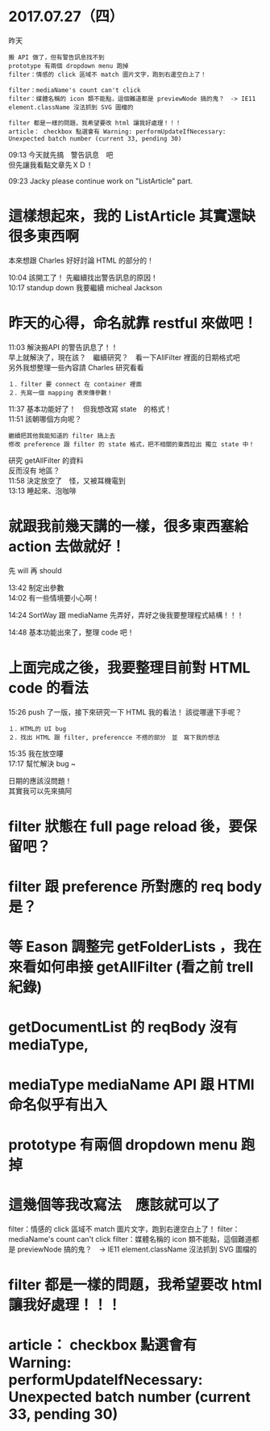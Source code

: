 # 2017.07.27（四）


昨天
```
搬 API 做了，但有警告訊息找不到
prototype 有兩個 dropdown menu 跑掉
filter：情感的 click 區域不 match 圖片文字，跑到右邊空白上了！

filter：mediaName's count can't click 
filter：媒體名稱的 icon 類不能點，這個難道都是 previewNode 搞的鬼？　-> IE11 element.className 沒法抓到 SVG 圖檔的

filter 都是一樣的問題，我希望要改 html 讓我好處理！！！
article： checkbox 點選會有 Warning: performUpdateIfNecessary: Unexpected batch number (current 33, pending 30)
```

09:13 今天就先搞　警告訊息　吧  
但先讓我看點文章先ＸＤ！  

09:23 Jacky please continue work on "ListArticle" part.  

# 這樣想起來，我的 ListArticle 其實還缺很多東西啊  

本來想跟 Charles 好好討論 HTML 的部分的！  

10:04 該開工了！ 先繼續找出警告訊息的原因！  
10:17 standup down 我要繼續 micheal Jackson  


# 昨天的心得，命名就靠 restful 來做吧！  

11:03 解決搬API 的警告訊息了！！  
      早上就解決了，現在該？　繼續研究？　看一下AllFilter 裡面的日期格式吧  
      另外我想整理一些內容請 Charles 研究看看  
```
１．filter 要 connect 在 container 裡面
２．先寫一個 mapping 表來傳參數！
```

11:37 基本功能好了！　但我想改寫 state　的格式！  
11:51 該朝哪個方向呢？  

```
繼續把其他我能知道的 filter 搞上去
修改 preference 跟 filter 的 state 格式，把不相關的東西拉出 獨立 state 中！
```

研究 getAllFilter 的資料  
反而沒有 地區？   
11:58 決定放空了　怪，又被耳機電到  
13:13 睡起來、泡咖啡  

# 就跟我前幾天講的一樣，很多東西塞給 action 去做就好！

先 will 再 should  

13:42 制定出參數  
14:02 有一些情境要小心啊！  

14:24 SortWay 跟 mediaName 先弄好，弄好之後我要整理程式結構！！！  

14:48 基本功能出來了，整理 code 吧！  
# 上面完成之後，我要整理目前對 HTML code 的看法  

15:26 push 了一版，接下來研究一下 HTML 我的看法！ 該從哪邊下手呢？  

```
１．HTML的 UI bug 
２．找出 HTML 跟 filter, preferencce 不搭的部分　並　寫下我的想法
```

15:35 我在放空瞜  
17:17 幫忙解決 bug ~  

日期的應該沒問題！  
其實我可以先來搞阿  

# filter 狀態在 full page reload 後，要保留吧？
# filter 跟 preference 所對應的 req body 是？
# 等 Eason 調整完 getFolderLists ，我在來看如何串接 getAllFilter (看之前 trell 紀錄)
# getDocumentList 的 reqBody 沒有 mediaType, 
# mediaType mediaName  API 跟 HTMl 命名似乎有出入
# prototype 有兩個 dropdown menu 跑掉
# 這幾個等我改寫法　應該就可以了
filter：情感的 click 區域不 match 圖片文字，跑到右邊空白上了！
filter：mediaName's count can't click 
filter：媒體名稱的 icon 類不能點，這個難道都是 previewNode 搞的鬼？　-> IE11 element.className 沒法抓到 SVG 圖檔的

# filter 都是一樣的問題，我希望要改 html 讓我好處理！！！
# article： checkbox 點選會有 Warning: performUpdateIfNecessary: Unexpected batch number (current 33, pending 30)

